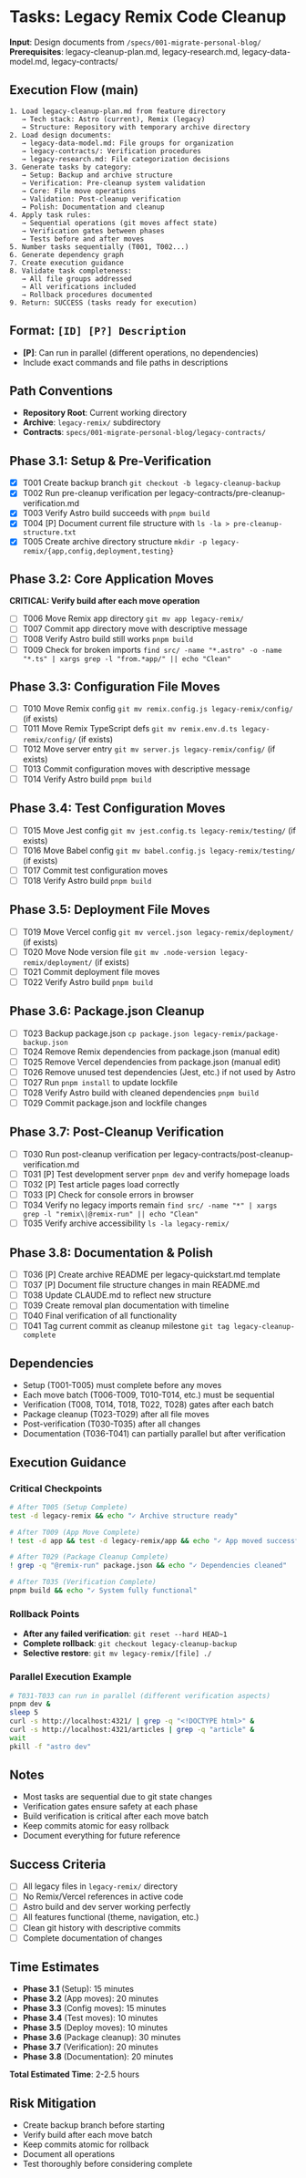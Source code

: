 # Tasks: Legacy Remix Code Cleanup

**Input**: Design documents from `/specs/001-migrate-personal-blog/`
**Prerequisites**: legacy-cleanup-plan.md, legacy-research.md,
legacy-data-model.md, legacy-contracts/

## Execution Flow (main)

```
1. Load legacy-cleanup-plan.md from feature directory
   → Tech stack: Astro (current), Remix (legacy)
   → Structure: Repository with temporary archive directory
2. Load design documents:
   → legacy-data-model.md: File groups for organization
   → legacy-contracts/: Verification procedures
   → legacy-research.md: File categorization decisions
3. Generate tasks by category:
   → Setup: Backup and archive structure
   → Verification: Pre-cleanup system validation
   → Core: File move operations
   → Validation: Post-cleanup verification
   → Polish: Documentation and cleanup
4. Apply task rules:
   → Sequential operations (git moves affect state)
   → Verification gates between phases
   → Tests before and after moves
5. Number tasks sequentially (T001, T002...)
6. Generate dependency graph
7. Create execution guidance
8. Validate task completeness:
   → All file groups addressed
   → All verifications included
   → Rollback procedures documented
9. Return: SUCCESS (tasks ready for execution)
```

## Format: `[ID] [P?] Description`

- **[P]**: Can run in parallel (different operations, no dependencies)
- Include exact commands and file paths in descriptions

## Path Conventions

- **Repository Root**: Current working directory
- **Archive**: `legacy-remix/` subdirectory
- **Contracts**: `specs/001-migrate-personal-blog/legacy-contracts/`

## Phase 3.1: Setup & Pre-Verification

- [x] T001 Create backup branch `git checkout -b legacy-cleanup-backup`
- [x] T002 Run pre-cleanup verification per
      legacy-contracts/pre-cleanup-verification.md
- [x] T003 Verify Astro build succeeds with `pnpm build`
- [x] T004 [P] Document current file structure with
      `ls -la > pre-cleanup-structure.txt`
- [x] T005 Create archive directory structure
      `mkdir -p legacy-remix/{app,config,deployment,testing}`

## Phase 3.2: Core Application Moves

**CRITICAL: Verify build after each move operation**

- [ ] T006 Move Remix app directory `git mv app legacy-remix/`
- [ ] T007 Commit app directory move with descriptive message
- [ ] T008 Verify Astro build still works `pnpm build`
- [ ] T009 Check for broken imports
      `find src/ -name "*.astro" -o -name "*.ts" | xargs grep -l "from.*app/" || echo "Clean"`

## Phase 3.3: Configuration File Moves

- [ ] T010 Move Remix config `git mv remix.config.js legacy-remix/config/` (if
      exists)
- [ ] T011 Move Remix TypeScript defs
      `git mv remix.env.d.ts legacy-remix/config/` (if exists)
- [ ] T012 Move server entry `git mv server.js legacy-remix/config/` (if exists)
- [ ] T013 Commit configuration moves with descriptive message
- [ ] T014 Verify Astro build `pnpm build`

## Phase 3.4: Test Configuration Moves

- [ ] T015 Move Jest config `git mv jest.config.ts legacy-remix/testing/` (if
      exists)
- [ ] T016 Move Babel config `git mv babel.config.js legacy-remix/testing/` (if
      exists)
- [ ] T017 Commit test configuration moves
- [ ] T018 Verify Astro build `pnpm build`

## Phase 3.5: Deployment File Moves

- [ ] T019 Move Vercel config `git mv vercel.json legacy-remix/deployment/` (if
      exists)
- [ ] T020 Move Node version file
      `git mv .node-version legacy-remix/deployment/` (if exists)
- [ ] T021 Commit deployment file moves
- [ ] T022 Verify Astro build `pnpm build`

## Phase 3.6: Package.json Cleanup

- [ ] T023 Backup package.json
      `cp package.json legacy-remix/package-backup.json`
- [ ] T024 Remove Remix dependencies from package.json (manual edit)
- [ ] T025 Remove Vercel dependencies from package.json (manual edit)
- [ ] T026 Remove unused test dependencies (Jest, etc.) if not used by Astro
- [ ] T027 Run `pnpm install` to update lockfile
- [ ] T028 Verify Astro build with cleaned dependencies `pnpm build`
- [ ] T029 Commit package.json and lockfile changes

## Phase 3.7: Post-Cleanup Verification

- [ ] T030 Run post-cleanup verification per
      legacy-contracts/post-cleanup-verification.md
- [ ] T031 [P] Test development server `pnpm dev` and verify homepage loads
- [ ] T032 [P] Test article pages load correctly
- [ ] T033 [P] Check for console errors in browser
- [ ] T034 Verify no legacy imports remain
      `find src/ -name "*" | xargs grep -l "remix\|@remix-run" || echo "Clean"`
- [ ] T035 Verify archive accessibility `ls -la legacy-remix/`

## Phase 3.8: Documentation & Polish

- [ ] T036 [P] Create archive README per legacy-quickstart.md template
- [ ] T037 [P] Document file structure changes in main README.md
- [ ] T038 Update CLAUDE.md to reflect new structure
- [ ] T039 Create removal plan documentation with timeline
- [ ] T040 Final verification of all functionality
- [ ] T041 Tag current commit as cleanup milestone
      `git tag legacy-cleanup-complete`

## Dependencies

- Setup (T001-T005) must complete before any moves
- Each move batch (T006-T009, T010-T014, etc.) must be sequential
- Verification (T008, T014, T018, T022, T028) gates after each batch
- Package cleanup (T023-T029) after all file moves
- Post-verification (T030-T035) after all changes
- Documentation (T036-T041) can partially parallel but after verification

## Execution Guidance

### Critical Checkpoints

```bash
# After T005 (Setup Complete)
test -d legacy-remix && echo "✓ Archive structure ready"

# After T009 (App Move Complete)
! test -d app && test -d legacy-remix/app && echo "✓ App moved successfully"

# After T029 (Package Cleanup Complete)
! grep -q "@remix-run" package.json && echo "✓ Dependencies cleaned"

# After T035 (Verification Complete)
pnpm build && echo "✓ System fully functional"
```

### Rollback Points

- **After any failed verification**: `git reset --hard HEAD~1`
- **Complete rollback**: `git checkout legacy-cleanup-backup`
- **Selective restore**: `git mv legacy-remix/[file] ./`

### Parallel Execution Example

```bash
# T031-T033 can run in parallel (different verification aspects)
pnpm dev &
sleep 5
curl -s http://localhost:4321/ | grep -q "<!DOCTYPE html>" &
curl -s http://localhost:4321/articles | grep -q "article" &
wait
pkill -f "astro dev"
```

## Notes

- Most tasks are sequential due to git state changes
- Verification gates ensure safety at each phase
- Build verification is critical after each move batch
- Keep commits atomic for easy rollback
- Document everything for future reference

## Success Criteria

- [ ] All legacy files in `legacy-remix/` directory
- [ ] No Remix/Vercel references in active code
- [ ] Astro build and dev server working perfectly
- [ ] All features functional (theme, navigation, etc.)
- [ ] Clean git history with descriptive commits
- [ ] Complete documentation of changes

## Time Estimates

- **Phase 3.1** (Setup): 15 minutes
- **Phase 3.2** (App moves): 20 minutes
- **Phase 3.3** (Config moves): 15 minutes
- **Phase 3.4** (Test moves): 10 minutes
- **Phase 3.5** (Deploy moves): 10 minutes
- **Phase 3.6** (Package cleanup): 30 minutes
- **Phase 3.7** (Verification): 20 minutes
- **Phase 3.8** (Documentation): 20 minutes

**Total Estimated Time**: 2-2.5 hours

## Risk Mitigation

- Create backup branch before starting
- Verify build after each move batch
- Keep commits atomic for rollback
- Document all operations
- Test thoroughly before considering complete

